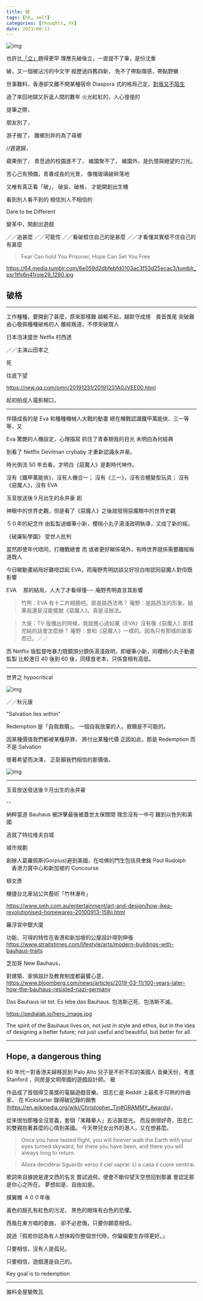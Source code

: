 ```yaml
---
title: 破
tags: [hk, self]
categories: [thoughts, hk]
date: 2021-08-13
---
```


![img](break.png)

也許比[「立」](https://debuggingfuture.com/stand/)題得更早
理應先破後立，一直提不了筆，是份沈重

破，又一個被沾污的中文字
經歷過四舊四新，
免不了帶點傷感，帶點野蠻

世事難料，香港卻又離不開某種宿命
Diaspora 式的格局己定，[對我又不陌生](siumai.md)

過了來回地獄又折返人間的數年
火光紅紅的，人心徨徨的

提筆之際，

朋友別了，

游子搬了，
離鄉別井的為了尋鄉

//遲遲歸，

蘋果倒了，
青䓤過的校園進不了，
維園聚不了，
維園外，是仇恨與絕望的刀光。

苦心己有預備，青春成長的光景，
像塊玻璃破碎落地

又唯有真正看「破」，
破妄、破格，
才能開創出生機

看到別人看不到的
相信別人不相信的

Dare to be Different

變革中，開創出遊戲

／／追甚麼
／／可能性
／／看破框住自己的是甚麼
／／才看懂其實框不住自己的有甚麼

> Fear Can hold You Prisoner, Hope Can Set You Free

https://64.media.tumblr.com/6e059d2dbfebfd0103ac3f53d25ecac3/tumblr_psr1tfs6n41roie29_1280.jpg

## 破格

---

工作種種，要開創了甚麼，原來那樣難
越輸不起，越默守成規　畏首畏尾
突破難
由心敬佩種種破格的人
離經叛道，不停突破既人

日本泡沫盛世
Netfix
村西透

／／主演山田孝之

死

往底下望

https://new.qq.com/omn/20191231/20191231A0JVEE00.html

起初拍成人電影糊口，

---

伴隨成長的是 Eva 和種種機械人大戰的動畫
總在機戰認識鐵甲萬能俠、三一等等，又

Eva 驚艷的人機設定，心理描寫
抓住了青春期我的目光
未明白為何經典

到看了 Netflix Devilman crybaby
才重新認識永井豪。

時光倒流 50 年去看，才明白《惡魔人》是劃時代神作。

沒有《鐵甲萬能俠》，沒有人機合一；
沒有《三一》，沒有合體變型玩具；
沒有《惡魔人》，沒有 EVA

玉音放送後９月出生的永井豪
創

神眼中的世界史觀，但是看了《惡魔人》之後就發現惡魔眼中的世界史觀

５０年的紀念作
由監製過蠟筆小新，櫻桃小丸子湯淺政明執導，又成了新的經。

《破廉恥學園》
受世人批判

當然即使年代唔同，打機戰總會
而
或者更好睇係場外，有時世界就係需要離經叛道既人

今日睇動畫結局好難唔諗起 EVA，而庵野秀明訪談又好坦白咁認同惡魔人對佢既影響

EVA 　那的結局，人大了才看得懂--- 庵野秀明直言其影響

> 竹熊：EVA 有十二片翅膀吧。那是路西法嗎？
> 庵野：是路西法的形象。結果我還是沒能擺脫《惡魔人》。真是沒辦法。

> 大泉：TV 版播出的時候，我就擔心過如果《EVA》沒有像《惡魔人》那樣完結的話會怎麼辦？
> 庵野：會和《惡魔人》一樣的。因為只有那樣的故事而已。／／

而 Netflix 版監督咁暴力既鏡頭分鏡係湯淺政明，即蠟筆小新，同櫻桃小丸子動畫監製
比較港日 40 後到 60 後，同樣食老本，只係食相有高低。

---

世界之
hypocritical

![img](redemption.png)

／／秋元康

"Salvation lies within"

Redemption 是「自我救贖」。
一個自我放棄的人，救贖是不可能的。

因某種價值我們都被某種原罪，
將付出某種代價
正因如此，那是 Redemption 而不是 Salvation

懷著希望而決澤，
正彰顥我們相信的那價值。

![img](lippo.jpg)

---

玉音放送發送後９月出生的永井豪

--

納粹當道 Bauhaus 被評擊最後被蓋世太保關閉
理念沒有一中弓
難到以色列和美國

造就了特拉维夫白城

城市規劃

創辦人葛羅佩斯(Gorpius)避到美國，在哈佛的門生包括貝聿銘
Paul Rudolph 　香港力寶中心和新加坡的 Concourse

槙文彥

機捷台北車站公共藝術「竹林瀑布」

https://www.smh.com.au/entertainment/art-and-design/how-ikea-revolutionised-homewares-20100913-158ji.html

羅浮宮中銀大廈

功能、可得的特性在香港和新加坡的公屋設計得到伸張
https://www.straitstimes.com/lifestyle/arts/modern-buildings-with-bauhaus-traits

芝加哥 New Bauhaus，

對建築、家俱設計及教育制度都最響心意，
https://www.bloomberg.com/news/articles/2019-03-11/100-years-later-how-the-bauhaus-resisted-nazi-germany

Das Bauhaus ist tot. Es lebe das Bauhaus.
包浩斯己死、包浩斯不滅。

https://pedialab.io/hero_image.jpg

The spirit of the Bauhaus lives on, not just in style and ethos, but in the idea of designing a better future; not
just useful and beautiful, but better for all.

---

## Hope, a dangerous thing

80 年代一對香港夫婦移民到 Palo Alto
兒子是不折不扣的美國人
音樂天份，考進 Stanford ，同房是文明帝國的遊戲設計師。
被

作品成了首個得艾美獎的電腦遊戲音樂。
田志仁是 Reddit 上最炙手可熱的作曲家，
在 Kickstarter 錄得破記錄的銷售(https://en.wikipedia.org/wiki/Christopher_Tin#GRAMMY_Awards)，

從來很怕那種全沒意義，套個「某藉華人」去沾甚麼光。
而反倒很好奇，田志仁的雙親抱著甚麼的心情到美國。
今天帶兒女出外的港人，又在想甚麼。

> Once you have tasted flight, you will forever walk the Earth with your eyes turned skyward, for there you have been, and there you will always long to return.

> Allora deciderai Sguardo verso il ciel saprai:
> Lì a casa il cuore sentirai.

歌詞來自據說是達文西的名言
嘗試過飛，便會不斷仰望天空想回到那裏
會認定那是你心之所在。
夢想如是、自由如是。

撲翼機
４００年後

黃色的臉孔有紅色的污泥，
黑色的眼珠有白色的恐懼。

西風在東方唱的歌曲，
卻不必悲傷，只要你願意相信。

說過「假若你認為有人想抹殺你整個世代時，你偏偏要生存得更好。」

只要相信，沒有人是孤兒。

只要相信，遊戲還是自己的。

Key goal is to redemption

---

誰料金屋變敗瓦
